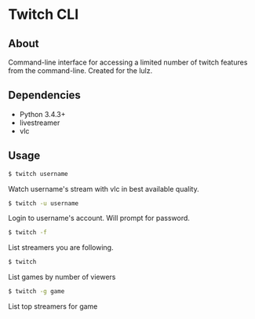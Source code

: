 # Twitch CLI

## About

Command-line interface for accessing a limited number of twitch features from the command-line.
Created for the lulz.

## Dependencies

* Python 3.4.3+
* livestreamer
* vlc

## Usage

```bash
$ twitch username
```

Watch username's stream with vlc in best available quality.

```bash
$ twitch -u username
```

Login to username's account. Will prompt for password.

```bash
$ twitch -f
```

List streamers you are following.

```bash
$ twitch
```

List games by number of viewers

```bash
$ twitch -g game
```

List top streamers for game

